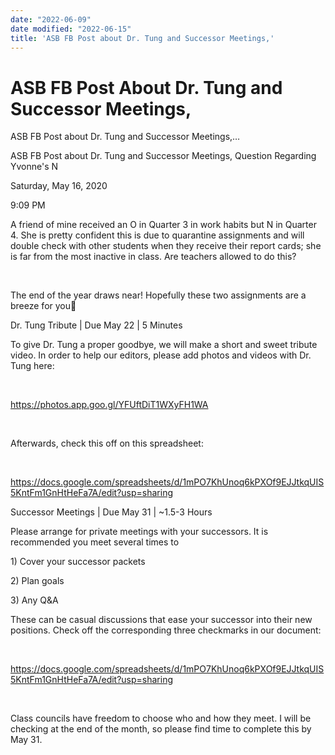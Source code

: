 ```yaml
---
date: "2022-06-09"
date modified: "2022-06-15"
title: 'ASB FB Post about Dr. Tung and Successor Meetings,'
---
```


# ASB FB Post About Dr. Tung and Successor Meetings,
ASB FB Post about Dr. Tung and Successor Meetings,…

ASB FB Post about Dr. Tung and Successor Meetings, Question Regarding Yvonne's N

Saturday, May 16, 2020

9:09 PM

A friend of mine received an O in Quarter 3 in work habits but N in Quarter 4. She is pretty confident this is due to quarantine assignments and will double check with other students when they receive their report cards; she is far from the most inactive in class. Are teachers allowed to do this?

 

The end of the year draws near! Hopefully these two assignments are a breeze for you🤩

Dr. Tung Tribute \| Due May 22 \| 5 Minutes

To give Dr. Tung a proper goodbye, we will make a short and sweet tribute video. In order to help our editors, please add photos and videos with Dr. Tung here:

 

<https://photos.app.goo.gl/YFUftDiT1WXyFH1WA>

 

Afterwards, check this off on this spreadsheet:

 

<https://docs.google.com/spreadsheets/d/1mPO7KhUnoq6kPXOf9EJJtkqUIS5KntFm1GnHtHeFa7A/edit?usp=sharing>

Successor Meetings \| Due May 31 \| \~1.5-3 Hours

Please arrange for private meetings with your successors. It is recommended you meet several times to

1\) Cover your successor packets

2\) Plan goals

3\) Any Q&A

These can be casual discussions that ease your successor into their new positions. Check off the corresponding three checkmarks in our document:

 

<https://docs.google.com/spreadsheets/d/1mPO7KhUnoq6kPXOf9EJJtkqUIS5KntFm1GnHtHeFa7A/edit?usp=sharing>

 

Class councils have freedom to choose who and how they meet. I will be checking at the end of the month, so please find time to complete this by May 31.
